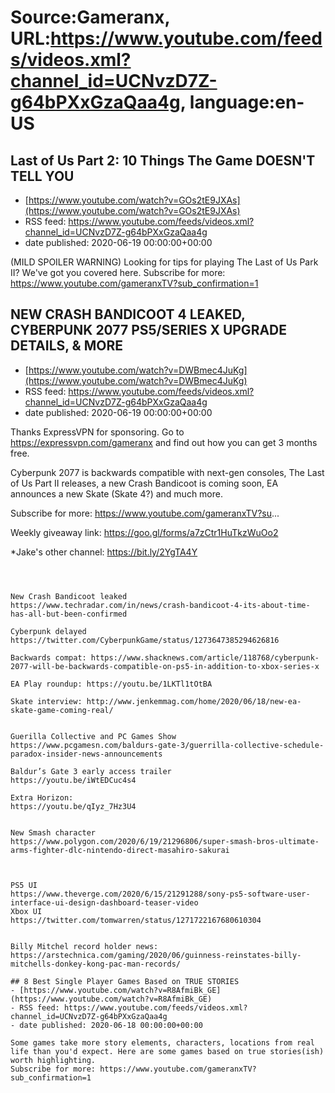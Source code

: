 # Source:Gameranx, URL:https://www.youtube.com/feeds/videos.xml?channel_id=UCNvzD7Z-g64bPXxGzaQaa4g, language:en-US

## Last of Us Part 2: 10 Things The Game DOESN'T TELL YOU
 - [https://www.youtube.com/watch?v=GOs2tE9JXAs](https://www.youtube.com/watch?v=GOs2tE9JXAs)
 - RSS feed: https://www.youtube.com/feeds/videos.xml?channel_id=UCNvzD7Z-g64bPXxGzaQaa4g
 - date published: 2020-06-19 00:00:00+00:00

(MILD SPOILER WARNING) Looking for tips for playing The Last of Us Park II? We've got you covered here.
Subscribe for more: https://www.youtube.com/gameranxTV?sub_confirmation=1

## NEW CRASH BANDICOOT 4 LEAKED, CYBERPUNK 2077 PS5/SERIES X UPGRADE DETAILS, & MORE
 - [https://www.youtube.com/watch?v=DWBmec4JuKg](https://www.youtube.com/watch?v=DWBmec4JuKg)
 - RSS feed: https://www.youtube.com/feeds/videos.xml?channel_id=UCNvzD7Z-g64bPXxGzaQaa4g
 - date published: 2020-06-19 00:00:00+00:00

Thanks ExpressVPN for sponsoring. Go to https://expressvpn.com/gameranx and find out how you can get 3 months free.

Cyberpunk 2077 is backwards compatible with next-gen consoles, The Last of Us Part II releases, a new Crash Bandicoot is coming soon, EA announces a new Skate (Skate 4?) and much more.

Subscribe for more: https://www.youtube.com/gameranxTV?su...


 Weekly giveaway link: https://goo.gl/forms/a7zCtr1HuTkzWuOo2 


*Jake's other channel: https://bit.ly/2YgTA4Y



 ~~~~STORIES~~~~



New Crash Bandicoot leaked
https://www.techradar.com/in/news/crash-bandicoot-4-its-about-time-has-all-but-been-confirmed

Cyberpunk delayed
https://twitter.com/CyberpunkGame/status/1273647385294626816

Backwards compat: https://www.shacknews.com/article/118768/cyberpunk-2077-will-be-backwards-compatible-on-ps5-in-addition-to-xbox-series-x

EA Play roundup: https://youtu.be/1LKTl1tOtBA

Skate interview: http://www.jenkemmag.com/home/2020/06/18/new-ea-skate-game-coming-real/


Guerilla Collective and PC Games Show
https://www.pcgamesn.com/baldurs-gate-3/guerrilla-collective-schedule-paradox-insider-news-announcements

Baldur’s Gate 3 early access trailer
https://youtu.be/iWtEDCuc4s4

Extra Horizon: 
https://youtu.be/qIyz_7Hz3U4


New Smash character
https://www.polygon.com/2020/6/19/21296806/super-smash-bros-ultimate-arms-fighter-dlc-nintendo-direct-masahiro-sakurai



PS5 UI
https://www.theverge.com/2020/6/15/21291288/sony-ps5-software-user-interface-ui-design-dashboard-teaser-video
Xbox UI
https://twitter.com/tomwarren/status/1271722167680610304


Billy Mitchel record holder news:
https://arstechnica.com/gaming/2020/06/guinness-reinstates-billy-mitchells-donkey-kong-pac-man-records/

## 8 Best Single Player Games Based on TRUE STORIES
 - [https://www.youtube.com/watch?v=R8AfmiBk_GE](https://www.youtube.com/watch?v=R8AfmiBk_GE)
 - RSS feed: https://www.youtube.com/feeds/videos.xml?channel_id=UCNvzD7Z-g64bPXxGzaQaa4g
 - date published: 2020-06-18 00:00:00+00:00

Some games take more story elements, characters, locations from real life than you'd expect. Here are some games based on true stories(ish) worth highlighting.
Subscribe for more: https://www.youtube.com/gameranxTV?sub_confirmation=1

